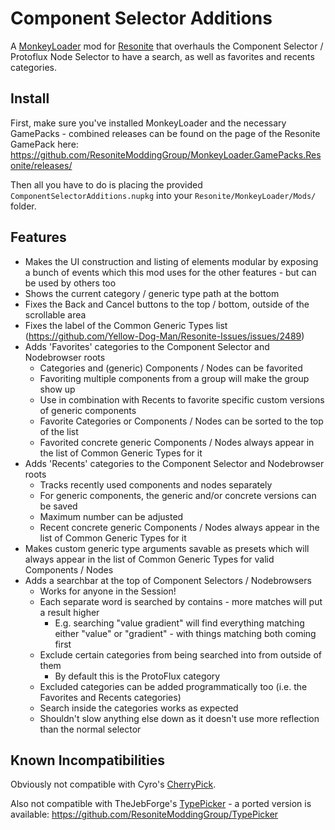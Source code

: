 Component Selector Additions
============================

A [MonkeyLoader](https://github.com/MonkeyModdingTroop/MonkeyLoader) mod for [Resonite](https://resonite.com/) that overhauls the Component Selector / Protoflux Node Selector to have a search, as well as favorites and recents categories.

## Install
First, make sure you've installed MonkeyLoader and the necessary GamePacks - combined releases can be found on the page of the Resonite GamePack here: https://github.com/ResoniteModdingGroup/MonkeyLoader.GamePacks.Resonite/releases/

Then all you have to do is placing the provided `ComponentSelectorAdditions.nupkg` into your `Resonite/MonkeyLoader/Mods/` folder.  

## Features

* Makes the UI construction and listing of elements modular by exposing a bunch of events which this mod uses for the other features - but can be used by others too
* Shows the current category / generic type path at the bottom
* Fixes the Back and Cancel buttons to the top / bottom, outside of the scrollable area
* Fixes the label of the Common Generic Types list (https://github.com/Yellow-Dog-Man/Resonite-Issues/issues/2489)
* Adds 'Favorites' categories to the Component Selector and Nodebrowser roots
  * Categories and (generic) Components / Nodes can be favorited
  * Favoriting multiple components from a group will make the group show up
  * Use in combination with Recents to favorite specific custom versions of generic components
  * Favorite Categories or Components / Nodes can be sorted to the top of the list
  * Favorited concrete generic Components / Nodes always appear in the list of Common Generic Types for it
* Adds 'Recents' categories to the Component Selector and Nodebrowser roots
  * Tracks recently used components and nodes separately
  * For generic components, the generic and/or concrete versions can be saved
  * Maximum number can be adjusted
  * Recent concrete generic Components / Nodes always appear in the list of Common Generic Types for it
* Makes custom generic type arguments savable as presets which will always appear in the list of Common Generic Types for valid Components / Nodes
* Adds a searchbar at the top of Component Selectors / Nodebrowsers
  * Works for anyone in the Session!
  * Each separate word is searched by contains - more matches will put a result higher
    * E.g. searching "value gradient" will find everything matching either "value" or "gradient" - with things matching both coming first
  * Exclude certain categories from being searched into from outside of them
    * By default this is the ProtoFlux category
  * Excluded categories can be added programmatically too (i.e. the Favorites and Recents categories)
  * Search inside the categories works as expected
  * Shouldn't slow anything else down as it doesn't use more reflection than the normal selector


## Known Incompatibilities

Obviously not compatible with Cyro's [CherryPick](https://github.com/BlueCyro/CherryPick).

Also not compatible with TheJebForge's [TypePicker](https://github.com/TheJebForge/TypePicker) - a ported version is available: https://github.com/ResoniteModdingGroup/TypePicker
